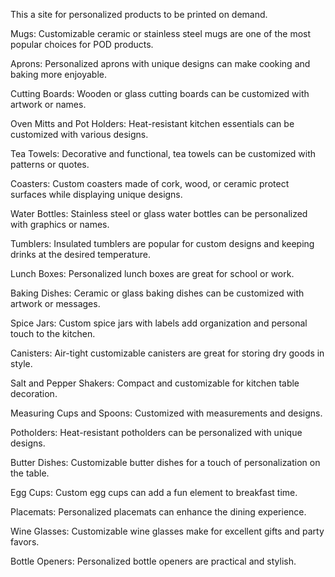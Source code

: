 This a site for personalized products to be printed on demand.

Mugs: Customizable ceramic or stainless steel mugs are one of the most popular choices for POD products.

Aprons: Personalized aprons with unique designs can make cooking and baking more enjoyable.

Cutting Boards: Wooden or glass cutting boards can be customized with artwork or names.

Oven Mitts and Pot Holders: Heat-resistant kitchen essentials can be customized with various designs.

Tea Towels: Decorative and functional, tea towels can be customized with patterns or quotes.

Coasters: Custom coasters made of cork, wood, or ceramic protect surfaces while displaying unique designs.

Water Bottles: Stainless steel or glass water bottles can be personalized with graphics or names.

Tumblers: Insulated tumblers are popular for custom designs and keeping drinks at the desired temperature.

Lunch Boxes: Personalized lunch boxes are great for school or work.

Baking Dishes: Ceramic or glass baking dishes can be customized with artwork or messages.

Spice Jars: Custom spice jars with labels add organization and personal touch to the kitchen.

Canisters: Air-tight customizable canisters are great for storing dry goods in style.

Salt and Pepper Shakers: Compact and customizable for kitchen table decoration.

Measuring Cups and Spoons: Customized with measurements and designs.

Potholders: Heat-resistant potholders can be personalized with unique designs.

Butter Dishes: Customizable butter dishes for a touch of personalization on the table.

Egg Cups: Custom egg cups can add a fun element to breakfast time.

Placemats: Personalized placemats can enhance the dining experience.

Wine Glasses: Customizable wine glasses make for excellent gifts and party favors.

Bottle Openers: Personalized bottle openers are practical and stylish.
